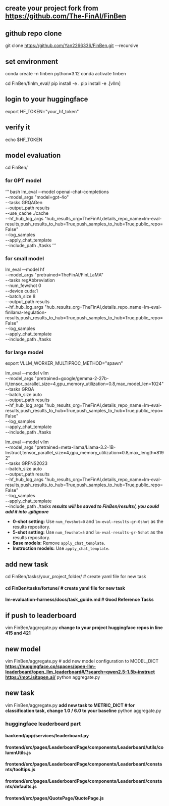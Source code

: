## create your project fork from https://github.com/The-FinAI/FinBen

## github repo clone
git clone https://github.com/Yan2266336/FinBen.git --recursive

## set environment
conda create -n finben python=3.12
conda activate finben

cd FinBen/finlm_eval/
pip install -e .
pip install -e .[vllm]

## login to your huggingface
export HF_TOKEN="your_hf_token"
## verify it
echo $HF_TOKEN

## model evaluation
cd FinBen/
### for GPT model
‘’‘
bash
lm_eval --model openai-chat-completions\
        --model_args "model=gpt-4o" \
        --tasks GRQAGen \
        --output_path results \
        --use_cache ./cache \
        --hf_hub_log_args "hub_results_org=TheFinAI,details_repo_name=lm-eval-results,push_results_to_hub=True,push_samples_to_hub=True,public_repo=False" \
        --log_samples \
        --apply_chat_template \
        --include_path ./tasks
’‘’

### for small model
lm_eval --model hf \
        --model_args "pretrained=TheFinAI/FinLLaMA" \
        --tasks regAbbreviation \
        --num_fewshot 0 \
        --device cuda:1 \
        --batch_size 8 \
        --output_path results \
        --hf_hub_log_args "hub_results_org=TheFinAI,details_repo_name=lm-eval-finllama-regulation-results,push_results_to_hub=True,push_samples_to_hub=True,public_repo=False" \
        --log_samples \
        --apply_chat_template \
        --include_path ./tasks

### for large model
export VLLM_WORKER_MULTIPROC_METHOD="spawn"

lm_eval --model vllm \
        --model_args "pretrained=google/gemma-2-27b-it,tensor_parallel_size=4,gpu_memory_utilization=0.8,max_model_len=1024" \
        --tasks GRQA \
        --batch_size auto \
        --output_path results \
        --hf_hub_log_args "hub_results_org=TheFinAI,details_repo_name=lm-eval-results,push_results_to_hub=True,push_samples_to_hub=True,public_repo=False" \
        --log_samples \
        --apply_chat_template \
        --include_path ./tasks
        
lm_eval --model vllm \
        --model_args "pretrained=meta-llama/Llama-3.2-1B-Instruct,tensor_parallel_size=4,gpu_memory_utilization=0.8,max_length=8192" \
        --tasks GRFNS2023 \
        --batch_size auto \
        --output_path results \
        --hf_hub_log_args "hub_results_org=TheFinAI,details_repo_name=lm-eval-results,push_results_to_hub=True,push_samples_to_hub=True,public_repo=False" \
        --log_samples \
        --apply_chat_template \
        --include_path ./tasks
***results will be saved to FinBen/results/, you could add it into .gitignore***

- **0-shot setting:** Use `num_fewshot=0` and `lm-eval-results-gr-0shot` as the results repository.
- **5-shot setting:** Use `num_fewshot=5` and `lm-eval-results-gr-5shot` as the results repository.
- **Base models:** Remove `apply_chat_template`.
- **Instruction models:** Use `apply_chat_template`.

## add new task
cd FinBen/tasks/your_project_folder/ # create yaml file for new task
#### cd FinBen/tasks/fortune/ # create yaml file for new task
#### lm-evaluation-harness/docs/task_guide.md # Good Reference Tasks


## if push to leaderboard
vim FinBen/aggregate.py **change to your project huggingface repos in line 415 and 421**

## new model
vim FinBen/aggregate.py # add new model configuration to MODEL_DICT
**https://huggingface.co/spaces/open-llm-leaderboard/open_llm_leaderboard#/?search=qwen2.5-1.5b-instruct**
**https://mot.isitopen.ai/**
python aggregate.py

## new task
vim FinBen/aggregate.py **add new task to METRIC_DICT # for classification task, change 1.0 / 6.0 to your baseline**
python aggregate.py
### huggingface leaderboard part
#### backend/app/services/leaderboard.py
#### frontend/src/pages/LeaderboardPage/components/Leaderboard/utils/columnUtils.js
#### frontend/src/pages/LeaderboardPage/components/Leaderboard/constants/tooltips.js
#### frontend/src/pages/LeaderboardPage/components/Leaderboard/constants/defaults.js
#### frontend/src/pages/QuotePage/QuotePage.js
